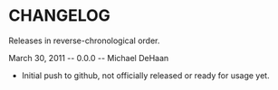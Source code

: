 CHANGELOG
=========

Releases in reverse-chronological order.

March 30, 2011 -- 0.0.0 -- Michael DeHaan
   * Initial push to github, not officially released or ready for usage yet.



